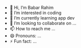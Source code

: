 - 👋 Hi, I’m Babar Rahim
- 👀 I’m interested in coding
- 🌱 I’m currently learning app dev
- 💞️ I’m looking to collaborate on ...
- 📫 How to reach me ...
- 😄 Pronouns: ...
- ⚡ Fun fact: ...

<!---
Babar-RM/Babar-RM is a ✨ special ✨ repository because its `README.md` (this file) appears on your GitHub profile.
You can click the Preview link to take a look at your changes.
--->
